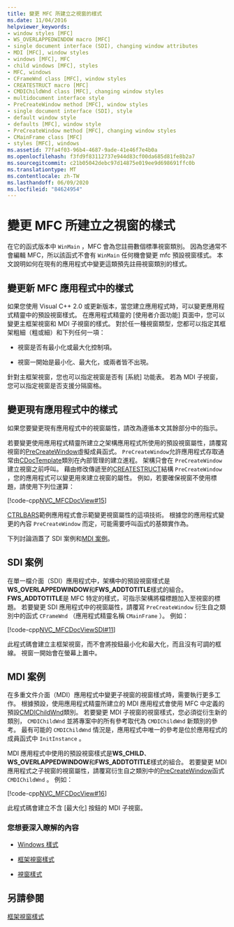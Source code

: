 ```yaml
---
title: 變更 MFC 所建立之視窗的樣式
ms.date: 11/04/2016
helpviewer_keywords:
- window styles [MFC]
- WS_OVERLAPPEDWINDOW macro [MFC]
- single document interface (SDI), changing window attributes
- MDI [MFC], window styles
- windows [MFC], MFC
- child windows [MFC], styles
- MFC, windows
- CFrameWnd class [MFC], window styles
- CREATESTRUCT macro [MFC]
- CMDIChildWnd class [MFC], changing window styles
- multidocument interface style
- PreCreateWindow method [MFC], window styles
- single document interface (SDI), style
- default window style
- defaults [MFC], window style
- PreCreateWindow method [MFC], changing window styles
- CMainFrame class [MFC]
- styles [MFC], windows
ms.assetid: 77fa4f03-96b4-4687-9ade-41e46f7e4b0a
ms.openlocfilehash: f3fd9f83112737e944d83cf00da685d81fe8b2a7
ms.sourcegitcommit: c21b05042debc97d14875e019ee9d698691ffc0b
ms.translationtype: MT
ms.contentlocale: zh-TW
ms.lasthandoff: 06/09/2020
ms.locfileid: "84624954"
---
```

# <a name="changing-the-styles-of-a-window-created-by-mfc"></a>變更 MFC 所建立之視窗的樣式

在它的函式版本中 `WinMain` ，MFC 會為您註冊數個標準視窗類別。 因為您通常不會編輯 MFC，所以該函式不會有 `WinMain` 任何機會變更 mfc 預設視窗樣式。 本文說明如何在現有的應用程式中變更這類預先註冊視窗類別的樣式。

## <a name="changing-styles-in-a-new-mfc-application"></a><a name="_core_changing_styles_in_a_new_mfc_application"></a>變更新 MFC 應用程式中的樣式

如果您使用 Visual C++ 2.0 或更新版本，當您建立應用程式時，可以變更應用程式精靈中的預設視窗樣式。 在應用程式精靈的 [使用者介面功能] 頁面中，您可以變更主框架視窗和 MDI 子視窗的樣式。 對於任一種視窗類型，您都可以指定其框架粗細（粗或細）和下列任何一項：

- 視窗是否有最小化或最大化控制項。

- 視窗一開始是最小化、最大化，或兩者皆不出現。

針對主框架視窗，您也可以指定視窗是否有 [系統] 功能表。 若為 MDI 子視窗，您可以指定視窗是否支援分隔窗格。

## <a name="changing-styles-in-an-existing-application"></a><a name="_core_changing_styles_in_an_existing_application"></a>變更現有應用程式中的樣式

如果您要變更現有應用程式中的視窗屬性，請改為遵循本文其餘部分中的指示。

若要變更使用應用程式精靈所建立之架構應用程式所使用的預設視窗屬性，請覆寫視窗的[PreCreateWindow](reference/cwnd-class.md#precreatewindow)虛擬成員函式。 `PreCreateWindow`允許應用程式存取通常由[CDocTemplate](reference/cdoctemplate-class.md)類別在內部管理的建立進程。 架構只會在 `PreCreateWindow` 建立視窗之前呼叫。 藉由修改傳遞至的[CREATESTRUCT](/windows/win32/api/winuser/ns-winuser-createstructw)結構 `PreCreateWindow` ，您的應用程式可以變更用來建立視窗的屬性。 例如，若要確保視窗不使用標題，請使用下列位運算：

[!code-cpp[NVC_MFCDocView#15](codesnippet/cpp/changing-the-styles-of-a-window-created-by-mfc_1.cpp)]

[CTRLBARS](../overview/visual-cpp-samples.md)範例應用程式會示範變更視窗屬性的這項技術。 根據您的應用程式變更的內容 `PreCreateWindow` 而定，可能需要呼叫函式的基類實作為。

下列討論涵蓋了 SDI 案例和[MDI 案例](#_core_the_mdi_case)。

## <a name="the-sdi-case"></a><a name="_core_the_sdi_case"></a>SDI 案例

在單一檔介面（SDI）應用程式中，架構中的預設視窗樣式是**WS_OVERLAPPEDWINDOW**和**FWS_ADDTOTITLE**樣式的組合。 **FWS_ADDTOTITLE**是 MFC 特定的樣式，可指示架構將檔標題加入至視窗的標題。 若要變更 SDI 應用程式中的視窗屬性，請覆寫 `PreCreateWindow` 衍生自之類別中的函式 `CFrameWnd` （應用程式精靈名稱 `CMainFrame` ）。 例如：

[!code-cpp[NVC_MFCDocViewSDI#11](codesnippet/cpp/changing-the-styles-of-a-window-created-by-mfc_2.cpp)]

此程式碼會建立主框架視窗，而不會將按鈕最小化和最大化，而且沒有可調的框線。 視窗一開始會在螢幕上置中。

## <a name="the-mdi-case"></a><a name="_core_the_mdi_case"></a>MDI 案例

在多重文件介面（MDI）應用程式中變更子視窗的視窗樣式時，需要執行更多工作。 根據預設，使用應用程式精靈所建立的 MDI 應用程式會使用 MFC 中定義的預設[CMDIChildWnd](reference/cmdichildwnd-class.md)類別。 若要變更 MDI 子視窗的視窗樣式，您必須從衍生新的類別， `CMDIChildWnd` 並將專案中的所有參考取代為 `CMDIChildWnd` 新類別的參考。 最有可能的 `CMDIChildWnd` 情況是，應用程式中唯一的參考是位於應用程式的成員函式中 `InitInstance` 。

MDI 應用程式中使用的預設視窗樣式是**WS_CHILD**、 **WS_OVERLAPPEDWINDOW**和**FWS_ADDTOTITLE**樣式的組合。 若要變更 MDI 應用程式之子視窗的視窗屬性，請覆寫衍生自之類別中的[PreCreateWindow](reference/cwnd-class.md#precreatewindow)函式 `CMDIChildWnd` 。 例如：

[!code-cpp[NVC_MFCDocView#16](codesnippet/cpp/changing-the-styles-of-a-window-created-by-mfc_3.cpp)]

此程式碼會建立不含 [最大化] 按鈕的 MDI 子視窗。

### <a name="what-do-you-want-to-know-more-about"></a>您想要深入瞭解的內容

- [Windows 樣式](reference/styles-used-by-mfc.md#window-styles)

- [框架視窗樣式](frame-window-styles-cpp.md)

- [視窗樣式](/windows/win32/winmsg/window-styles)

## <a name="see-also"></a>另請參閱

[框架視窗樣式](frame-window-styles-cpp.md)
